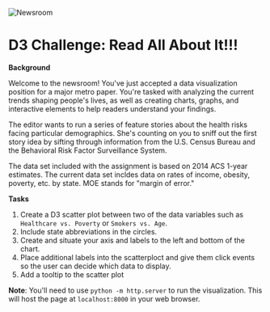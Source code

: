 ![Newsroom](https://media.giphy.com/media/v2xIous7mnEYg/giphy.gif)

# D3 Challenge: Read All About It!!!

**Background**

Welcome to the newsroom! You've just accepted a data visualization position for a major metro paper. You're tasked with analyzing the current trends shaping people's lives, as well as creating charts, graphs, and interactive elements to help readers understand your findings.

The editor wants to run a series of feature stories about the health risks facing particular demographics. She's counting on you to sniff out the first story idea by sifting through information from the U.S. Census Bureau and the Behavioral Risk Factor Surveillance System.

The data set included with the assignment is based on 2014 ACS 1-year estimates. The current data set incldes data on rates of income, obesity, poverty, etc. by state. MOE stands for "margin of error."

**Tasks**
1) Create a D3 scatter plot between two of the data variables such as `Healthcare vs. Poverty` or `Smokers vs. Age`.
2) Include state abbreviations in the circles.
3) Create and situate your axis and labels to the left and bottom of the chart.
4) Place additional labels into the scatterploct and give them click events so the user can decide which data to display.
5) Add a tooltip to the scatter plot

**Note**: You'll need to use `python -m http.server` to run the visualization. This will host the page at `localhost:8000` in your web browser.

